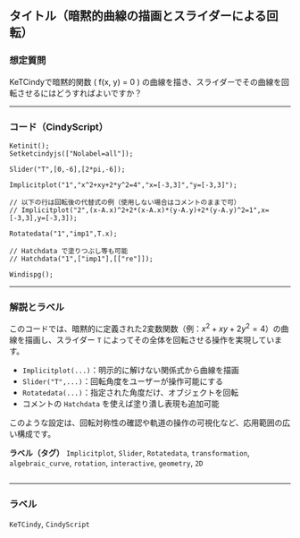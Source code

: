## タイトル（暗黙的曲線の描画とスライダーによる回転）

### 想定質問

KeTCindyで暗黙的関数 \( f(x, y) = 0 \) の曲線を描き、スライダーでその曲線を回転させるにはどうすればよいですか？

---

### コード（CindyScript）

```cindy
Ketinit();
Setketcindyjs(["Nolabel=all"]);

Slider("T",[0,-6],[2*pi,-6]);

Implicitplot("1","x^2+xy+2*y^2=4","x=[-3,3]","y=[-3,3]");

// 以下の行は回転後の代替式の例（使用しない場合はコメントのままで可）
// Implicitplot("2",(x-A.x)^2+2*(x-A.x)*(y-A.y)+2*(y-A.y)^2=1",x=[-3,3],y=[-3,3]);

Rotatedata("1","imp1",T.x);

// Hatchdata で塗りつぶし等も可能
// Hatchdata("1",["imp1"],[["re"]]);

Windispg();
````

---

### 解説とラベル

このコードでは、暗黙的に定義された2変数関数（例：$x^2 + xy + 2y^2 = 4$）の曲線を描画し、スライダー `T` によってその全体を回転させる操作を実現しています。

* `Implicitplot(...)`：明示的に解けない関係式から曲線を描画
* `Slider("T",...)`：回転角度をユーザーが操作可能にする
* `Rotatedata(...)`：指定された角度だけ、オブジェクトを回転
* コメントの `Hatchdata` を使えば塗り潰し表現も追加可能

このような設定は、回転対称性の確認や軌道の操作の可視化など、応用範囲の広い構成です。

**ラベル（タグ）**
`Implicitplot`, `Slider`, `Rotatedata`, `transformation`, `algebraic_curve`, `rotation`, `interactive`, `geometry`, `2D`

```
```


---

### ラベル

`KeTCindy`, `CindyScript`
